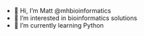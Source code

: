 - 👋 Hi, I’m Matt @mhbioinformatics
- 👀 I’m interested in bioinformatics solutions
- 🌱 I’m currently learning Python

<!---
XKbioinformatics/XKbioinformatics is a ✨ special ✨ repository because its `README.md` (this file) appears on your GitHub profile.
You can click the Preview link to take a look at your changes.
--->
